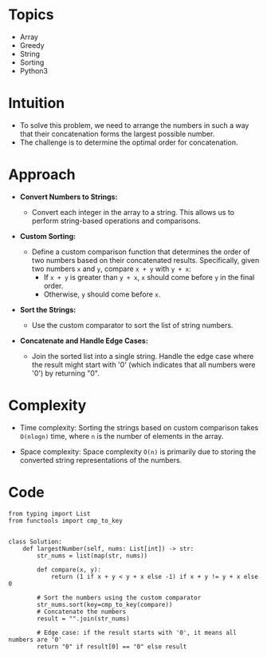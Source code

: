# Topics
- Array
- Greedy
- String
- Sorting
- Python3

# Intuition
- To solve this problem, we need to arrange the numbers in such a way that their concatenation forms the largest possible number.
- The challenge is to determine the optimal order for concatenation.
<!-- Describe your first thoughts on how to solve this problem. -->

# Approach
- **Convert Numbers to Strings:**
  - Convert each integer in the array to a string. This allows us to perform string-based operations and comparisons.

- **Custom Sorting:**
  - Define a custom comparison function that determines the order of two numbers based on their concatenated results. Specifically, given two numbers `x` and `y`, compare `x + y` with `y + x`:
    - If `x + y` is greater than `y + x`, `x` should come before `y` in the final order.
    - Otherwise, `y` should come before `x`.
- **Sort the Strings:**
  - Use the custom comparator to sort the list of string numbers.
- **Concatenate and Handle Edge Cases:**
  - Join the sorted list into a single string. Handle the edge case where the result might start with '0' (which indicates that all numbers were '0') by returning "0".
<!-- Describe your approach to solving the problem. -->

# Complexity
- Time complexity: Sorting the strings based on custom comparison takes `O(nlogn)` time, where `n` is the number of elements in the array.
<!-- Add your time complexity here, e.g. $$O(n)$$ -->

- Space complexity: Space complexity `O(n)` is primarily due to storing the converted string representations of the numbers.
<!-- Add your space complexity here, e.g. $$O(n)$$ -->

# Code
```python3 []
from typing import List
from functools import cmp_to_key


class Solution:
    def largestNumber(self, nums: List[int]) -> str:
        str_nums = list(map(str, nums))

        def compare(x, y):
            return (1 if x + y < y + x else -1) if x + y != y + x else 0

        # Sort the numbers using the custom comparator
        str_nums.sort(key=cmp_to_key(compare))
        # Concatenate the numbers
        result = "".join(str_nums)

        # Edge case: if the result starts with '0', it means all numbers are '0'
        return "0" if result[0] == "0" else result

```